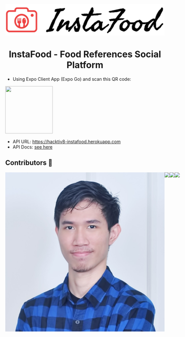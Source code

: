 <p align=center>
<img src="https://raw.githubusercontent.com/devinaacs/instafood/development/assets/logoinstafood.jpg" height="100" /> 
</p>
 
<h1 align=center> InstaFood - Food References Social Platform </h1>
 
- Using Expo Client App (Expo Go) and scan this QR code:  
<img src="https://qr.expo.dev/expo-go?owner=devinaacs&slug=instafood&releaseChannel=default&host=exp.host" width="150" height="150" />
 
- API URL: https://hacktiv8-instafood.herokuapp.com 
- API Docs: [see here](api_docs.md)

<h2> Contributors 🌠 </h2>
<div align="center">
  <div style="display: flex;">
    <img src="https://raw.githubusercontent.com/devinaacs/instafood/development/assets/daniel.jpg" />
    <img src="https://raw.githubusercontent.com/devinaacs/instafood/development/assets/bima.jpg" />
    <img src="https://raw.githubusercontent.com/devinaacs/instafood/development/assets/rafi.jpg" />
    <img src="https://raw.githubusercontent.com/devinaacs/instafood/development/assets/devina.jpg" />
  </div>
</div>

